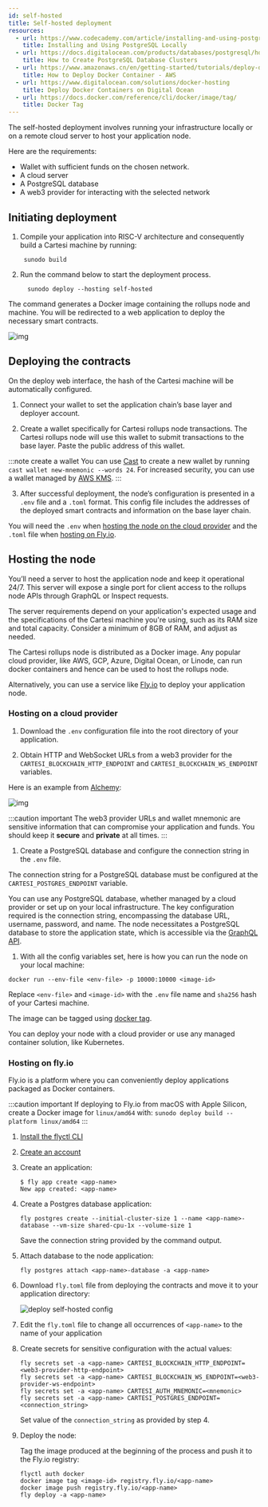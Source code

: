 ```yaml
---
id: self-hosted
title: Self-hosted deployment
resources:
  - url: https://www.codecademy.com/article/installing-and-using-postgresql-locally
    title: Installing and Using PostgreSQL Locally
  - url: https://docs.digitalocean.com/products/databases/postgresql/how-to/create/
    title: How to Create PostgreSQL Database Clusters
  - url: https://www.amazonaws.cn/en/getting-started/tutorials/deploy-docker-containers/
    title: How to Deploy Docker Container - AWS
  - url: https://www.digitalocean.com/solutions/docker-hosting
    title: Deploy Docker Containers on Digital Ocean
  - url: https://docs.docker.com/reference/cli/docker/image/tag/
    title: Docker Tag
---
```


The self-hosted deployment involves running your infrastructure locally or on a remote cloud server to host your application node.

Here are the requirements:

- Wallet with sufficient funds on the chosen network.
- A cloud server
- A PostgreSQL database
- A web3 provider for interacting with the selected network

## Initiating deployment

1. Compile your application into RISC-V architecture and consequently build a Cartesi machine by running:

   ```
    sunodo build
   ```

2. Run the command below to start the deployment process.

   ```
     sunodo deploy --hosting self-hosted
   ```

  The command generates a Docker image containing the rollups node and machine. You will be redirected to a web application to deploy the necessary smart contracts.

  ![img](../../static/img/v1.3/deploy.png)

## Deploying the contracts

On the deploy web interface, the hash of the Cartesi machine will be automatically configured.

1. Connect your wallet to set the application chain’s base layer and deployer account.

2. Create a wallet specifically for Cartesi rollups node transactions. The Cartesi rollups node will use this wallet to submit transactions to the base layer. Paste the public address of this wallet.

  :::note create a wallet
  You can use [Cast](https://book.getfoundry.sh/reference/cast/cast-wallet-new-mnemonic) to create a new wallet by running `cast wallet new-mnemonic --words 24`. For increased security, you can use a wallet managed by [AWS KMS](https://aws.amazon.com/blogs/database/part1-use-aws-kms-to-securely-manage-ethereum-accounts/).
  :::

3. After successful deployment, the node’s configuration is presented in a `.env` file and a `.toml` format. This config file includes the addresses of the deployed smart contracts and information on the base layer chain.

  You will need the `.env` when [hosting the node on the cloud provider](./self-hosted.md/#hosting-on-a-cloud-provider) and the `.toml` file when [hosting on Fly.io](./self-hosted.md/#hosting-on-flyio).

<!-- <video width="100%" controls poster="/static/img/v1.3/deploy.png">
    <source src="/videos/Deploy_Success.mp4" type="video/mp4" />
    Your browser does not support video tags.
</video> -->


## Hosting the node

You’ll need a server to host the application node and keep it operational 24/7. This server will expose a single port for client access to the rollups node APIs through GraphQL or Inspect requests.


The server requirements depend on your application's expected usage and the specifications of the Cartesi machine you're using, such as its RAM size and total capacity. Consider a minimum of 8GB of RAM, and adjust as needed.


The Cartesi rollups node is distributed as a Docker image. Any popular cloud provider, like AWS, GCP, Azure, Digital Ocean, or Linode, can run docker containers and hence can be used to host the rollups node.

Alternatively, you can use a service like [Fly.io](https://fly.io/) to deploy your application node.

### Hosting on a cloud provider

1. Download the `.env` configuration file into the root directory of your application.

1. Obtain HTTP and WebSocket URLs from a web3 provider for the `CARTESI_BLOCKCHAIN_HTTP_ENDPOINT` and `CARTESI_BLOCKCHAIN_WS_ENDPOINT` variables.

  Here is an example from [Alchemy](https://dashboard.alchemy.com/):

  ![img](../../static/img/v1.3/alchemy.png)

  :::caution important
  The web3 provider URLs and wallet mnemonic are sensitive information that can compromise your application and funds. You should keep it **secure** and **private** at all times.
  :::

1. Create a PostgreSQL database and configure the connection string in the `.env` file.

  The connection string for a PostgreSQL database must be configured at the `CARTESI_POSTGRES_ENDPOINT` variable.

  You can use any PostgreSQL database, whether managed by a cloud provider or set up on your local infrastructure. The key configuration required is the connection string, encompassing the database URL, username, password, and name. The node necessitates a PostgreSQL database to store the application state, which is accessible via the [GraphQL API](../rollups-apis/graphql/basics.md).

1. With all the config variables set, here is how you can run the node on your local machine:

  ```
  docker run --env-file <env-file> -p 10000:10000 <image-id>
  ```

  Replace `<env-file>` and `<image-id>` with the `.env` file name and `sha256` hash of your Cartesi machine.

  The image can be tagged using [docker tag](https://docs.docker.com/reference/cli/docker/image/tag/).

  You can deploy your node with a cloud provider or use any managed container solution, like Kubernetes. 

### Hosting on fly.io

Fly.io is a platform where you can conveniently deploy applications packaged as Docker containers.

:::caution important
If deploying to Fly.io from macOS with Apple Silicon, create a Docker image for `linux/amd64` with: `sunodo deploy build --platform linux/amd64`
:::

1. [Install the flyctl CLI](https://fly.io/docs/hands-on/install-flyctl/)

1. [Create an account](https://fly.io/docs/hands-on/sign-up-sign-in/)

1. Create an application:

   ```shell
   $ fly app create <app-name>
   New app created: <app-name>
   ```

1. Create a Postgres database application:

   ```shell
   fly postgres create --initial-cluster-size 1 --name <app-name>-database --vm-size shared-cpu-1x --volume-size 1
   ```

   Save the connection string provided by the command output.

1. Attach database to the node application:

   ```shell
   fly postgres attach <app-name>-database -a <app-name>
   ```

1. Download `fly.toml` file from deploying the contracts and move it to your application directory:

   ![deploy self-hosted config](../../static/img/v1.3/fly.png)

1. Edit the `fly.toml` file to change all occurrences of `<app-name>` to the name of your application

1. Create secrets for sensitive configuration with the actual values:

   ```shell
   fly secrets set -a <app-name> CARTESI_BLOCKCHAIN_HTTP_ENDPOINT=<web3-provider-http-endpoint>
   fly secrets set -a <app-name> CARTESI_BLOCKCHAIN_WS_ENDPOINT=<web3-provider-ws-endpoint>
   fly secrets set -a <app-name> CARTESI_AUTH_MNEMONIC=<mnemonic>
   fly secrets set -a <app-name> CARTESI_POSTGRES_ENDPOINT=<connection_string>
   ```

   Set value of the `connection_string` as provided by step 4.

1. Deploy the node:

   Tag the image produced at the beginning of the process and push it to the Fly.io registry:

   ```shell
   flyctl auth docker
   docker image tag <image-id> registry.fly.io/<app-name>
   docker image push registry.fly.io/<app-name>
   fly deploy -a <app-name>
   ```

  
